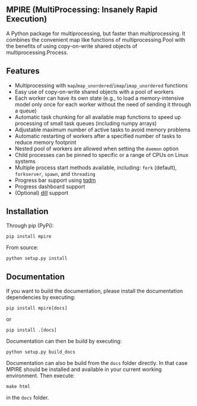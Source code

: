 MPIRE (MultiProcessing: Insanely Rapid Execution)
-------------------------------------------------

A Python package for multiprocessing, but faster than multiprocessing. It combines the convenient map like functions
of multiprocessing.Pool with the benefits of using copy-on-write shared objects of multiprocessing.Process.

Features
--------

- Multiprocessing with ``map``/``map_unordered``/``imap``/``imap_unordered`` functions
- Easy use of copy-on-write shared objects with a pool of workers
- Each worker can have its own state (e.g., to load a memory-intensive model only once for each worker without the
  need of sending it through a queue)
- Automatic task chunking for all available map functions to speed up processing of small task queues (including numpy
  arrays)
- Adjustable maximum number of active tasks to avoid memory problems
- Automatic restarting of workers after a specified number of tasks to reduce memory footprint
- Nested pool of workers are allowed when setting the ``daemon`` option
- Child processes can be pinned to specific or a range of CPUs on Linux systems
- Multiple process start methods available, including: ``fork`` (default), ``forkserver``, ``spawn``, and ``threading``
- Progress bar support using [tqdm](https://tqdm.github.io/)
- Progress dashboard support
- (Optional) [dill](https://pypi.org/project/dill/) support


Installation
------------

Through pip (PyPi):

```
pip install mpire
```

From source:

```
python setup.py install
```

Documentation
-------------

If you want to build the documentation, please install the documentation dependencies by executing:

```
pip install mpire[docs]
```

or 

```
pip install .[docs]
```

Documentation can then be build by executing:

```
python setup.py build_docs
```

Documentation can also be build from the ``docs`` folder directly. In that case MPIRE should be installed and available
in your current working environment. Then execute:

```
make html
```

in the ``docs`` folder.
